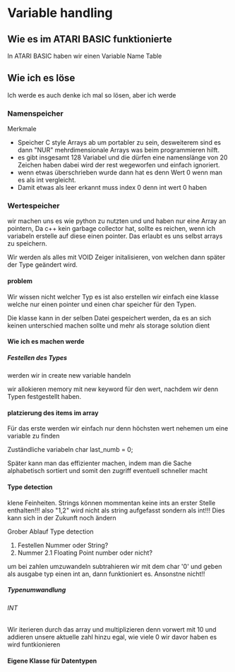 # Variable handling

## Wie es im ATARI BASIC funktionierte
In ATARI BASIC haben wir einen Variable Name Table


## Wie ich es löse

Ich werde es auch denke ich mal so lösen, aber ich werde 


### Namenspeicher

Merkmale 

- Speicher C style Arrays ab um portabler zu sein, desweiterem sind es dann "NUR" mehrdimensionale Arrays was beim programmieren hilft.
- es gibt insgesamt 128 Variabel und die dürfen eine namenslänge von 20 Zeichen haben dabei wird der rest wegeworfen und einfach ignoriert.
- wenn etwas überschrieben wurde dann hat es denn Wert 0 wenn man es als int vergleicht.
- Damit etwas als leer erkannt muss index 0 denn int wert 0 haben


### Wertespeicher
wir machen uns es wie python zu nutzten und und haben nur eine Array an pointern, Da c++ kein garbage collector hat, sollte es reichen, wenn ich variabeln erstelle auf diese einen pointer. Das erlaubt es uns selbst arrays zu speichern. 

Wir werden als alles mit VOID Zeiger initalisieren, von welchen dann später der Type geändert wird.

#### problem 
Wir wissen nicht welcher Typ es ist also erstellen wir einfach eine klasse welche nur einen pointer und einen char speicher für den Typen. 

Die klasse kann in der selben Datei gespeichert werden, da es an sich keinen unterschied machen sollte und mehr als storage solution dient


#### Wie ich es machen werde 

##### Festellen des Types 
werden wir in create new variable handeln

wir allokieren memory mit new keyword für den wert, nachdem wir denn Typen festgestellt haben. 


#### platzierung des items im array 

Für das erste werden wir einfach nur denn höchsten wert nehemen um eine variable zu finden

Zuständliche variabeln 
char last_numb = 0;


Später kann man das effizienter machen, indem man die Sache alphabetisch sortiert und somit den zugriff eventuell schneller macht

#### Type detection

klene Feinheiten. Strings können mommentan keine ints an erster Stelle enthalten!!!
also "1,2" wird nicht als string aufgefasst sondern als int!!!
Dies kann sich in der Zukunft noch ändern

Grober Ablauf Type detection
1. Festellen Nummer oder String?
2. Nummer
   2.1 Floating Point number oder nicht?

um bei zahlen umzuwandeln subtrahieren wir mit dem char '0' und geben als ausgabe typ einen int an, dann funktioniert es. Ansonstne nicht!!
##### Typenumwandlung

###### INT

Wir iterieren durch das array und multiplizieren denn vorwert mit 10 und addieren unsere aktuelle zahl hinzu egal, wie viele 0 wir davor haben es wird funtkionieren

#### Eigene Klasse für Datentypen
